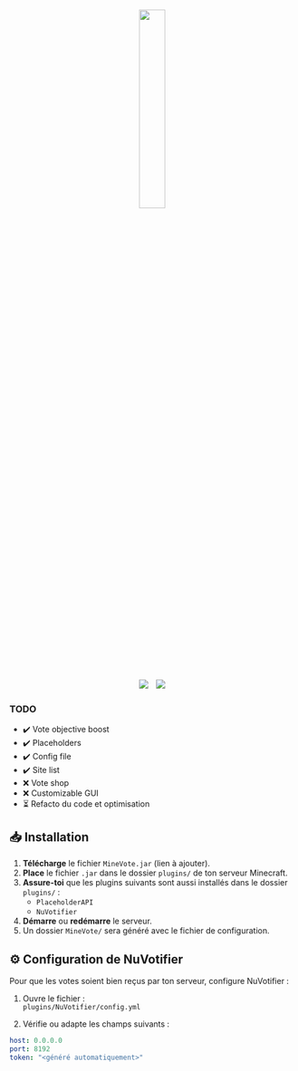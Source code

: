<p align="center">
    <br />
    <img src="https://i.ibb.co/xSP0rgMn/Flux-Dev-A-stylized-logo-for-a-Minecraft-vote-plugin-featuring-3-removebg-preview.png" width="30%">
    <br />
</p>
<p align="center">
    <img src="https://img.shields.io/badge/Version-0.1-orange.svg" />
    <img style="margin-left: 10px;" src="https://img.shields.io/badge/License-MIT-orange.svg" />
</p>

### TODO
  - ✔️ Vote objective boost
  - ✔️ Placeholders
  - ✔️ Config file
  - ✔️ Site list
  - ❌ Vote shop
  - ❌ Customizable GUI
  - ⏳ Refacto du code et optimisation

## 📥 Installation

1. **Télécharge** le fichier `MineVote.jar` (lien à ajouter).
2. **Place** le fichier `.jar` dans le dossier `plugins/` de ton serveur Minecraft.
3. **Assure-toi** que les plugins suivants sont aussi installés dans le dossier `plugins/` :
    - `PlaceholderAPI`
    - `NuVotifier`
4. **Démarre** ou **redémarre** le serveur.
5. Un dossier `MineVote/` sera généré avec le fichier de configuration.

## ⚙️ Configuration de NuVotifier

Pour que les votes soient bien reçus par ton serveur, configure NuVotifier :

1. Ouvre le fichier :  
   `plugins/NuVotifier/config.yml`

2. Vérifie ou adapte les champs suivants :

```yaml
host: 0.0.0.0
port: 8192
token: "<généré automatiquement>"
